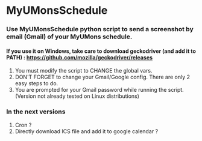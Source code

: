 # MyUMonsSchedule
### Use MyUMonsSchedule python script to send a screenshot by email (Gmail) of your MyUMons schedule.
#### If you use it on Windows, take care to download geckodriver (and add it to PATH) : https://github.com/mozilla/geckodriver/releases
1) You must modify the script to CHANGE the global vars.
2) DON'T FORGET to change your Gmail/Google config. There are only 2 easy steps to do.
3) You are prompted for your Gmail password while running the script.
(Version not already tested on Linux distributions)

### In the next versions
1) Cron ?
2) Directly download ICS file and add it to google calendar ?
